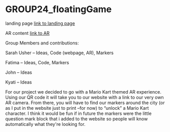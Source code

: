 # GROUP24_floatingGame

landing page [link to landing page](index.html)

AR content [link to AR](index-AR.html)

Group Members and contributions:

Sarah Usher – Ideas, Code (webpage, AR), Markers 

Fatima – Ideas, Code, Markers

John – Ideas 

Kyati – Ideas 

For our project we decided to go with a Mario Kart themed AR experience. Using our QR code it will take you to our website with a link to our very own AR camera. From there, you will have to find our markers around the city (or as I put in the website just to print –for now) to “unlock” a Mario Kart character. I think it would be fun if in future the markers were the little question mark block that i added to the website so people will know automatically what they're looking for. 
